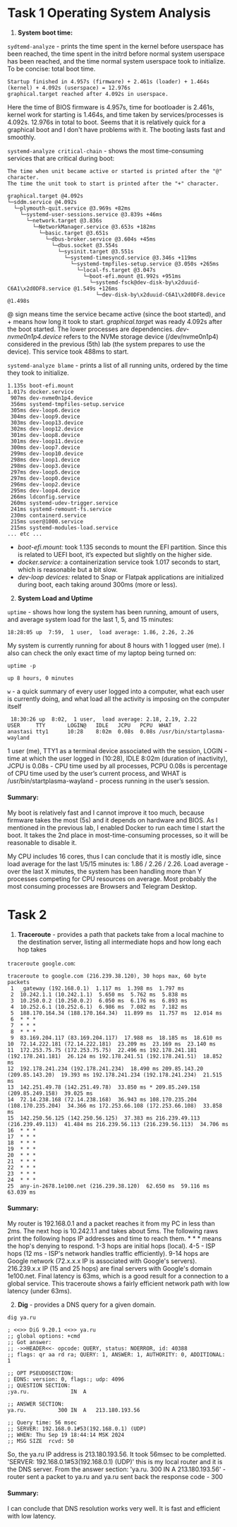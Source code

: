 # Task 1 Operating System Analysis

1) **System boot time:**

``sydtemd-analyze`` - prints the time spent in the kernel before userspace has been reached, the time spent in the initrd before normal system userspace has been reached, and the time normal system userspace took to initialize. To be concise: total boot time.
```
Startup finished in 4.957s (firmware) + 2.461s (loader) + 1.464s (kernel) + 4.092s (userspace) = 12.976s 
graphical.target reached after 4.092s in userspace.
```
Here the time of BIOS firmware is 4.957s, time for bootloader is 2.461s, kernel work for starting is 1.464s, and time taken by services/processes is 4.092s. 12.976s in total to boot. Seems that it is relatively quick for a graphical boot and I don't have problems with it. The booting lasts fast and smoothly.


``systemd-analyze critical-chain`` - shows the most time-consuming services that are critical during boot:
```
The time when unit became active or started is printed after the "@" character.
The time the unit took to start is printed after the "+" character.

graphical.target @4.092s
└─sddm.service @4.092s
  └─plymouth-quit.service @3.969s +82ms
    └─systemd-user-sessions.service @3.839s +46ms
      └─network.target @3.836s
        └─NetworkManager.service @3.653s +182ms
          └─basic.target @3.651s
            └─dbus-broker.service @3.604s +45ms
              └─dbus.socket @3.554s
                └─sysinit.target @3.551s
                  └─systemd-timesyncd.service @3.346s +119ms
                    └─systemd-tmpfiles-setup.service @3.050s +265ms
                      └─local-fs.target @3.047s
                        └─boot-efi.mount @1.992s +951ms
                          └─systemd-fsck@dev-disk-by\x2duuid-C6A1\x2d0DF8.service @1.549s +126ms
                            └─dev-disk-by\x2duuid-C6A1\x2d0DF8.device @1.498s
```
@ sign means time the service became active (since the boot started), and + means how long it took to start. *graphical.targe*t was ready 4.092s after the boot started. The lower processes are dependencies. *dev-nvme0n1p4.device* refers to the NVMe storage device (/dev/nvme0n1p4) considered in the previous (5th) lab (the system prepares to use the device). This service took 488ms to start.

``systemd-analyze blame`` - prints a list of all running units, ordered by the time they took to initialize. 
```
1.135s boot-efi.mount
1.017s docker.service
 907ms dev-nvme0n1p4.device
 356ms systemd-tmpfiles-setup.service
 305ms dev-loop6.device
 304ms dev-loop9.device
 303ms dev-loop13.device
 302ms dev-loop12.device
 301ms dev-loop8.device
 301ms dev-loop11.device
 300ms dev-loop7.device
 299ms dev-loop10.device
 298ms dev-loop1.device
 298ms dev-loop3.device
 297ms dev-loop5.device
 297ms dev-loop0.device
 296ms dev-loop2.device
 295ms dev-loop4.device
 266ms ldconfig.service
 260ms systemd-udev-trigger.service
 241ms systemd-remount-fs.service
 230ms containerd.service
 215ms user@1000.service
 215ms systemd-modules-load.service
... etc ...
```
- *boot-efi.mount:* took 1.135 seconds to mount the EFI partition. Since this is related to UEFI boot, it’s expected but slightly on the higher side.
- *docker.service:* a containerization service took 1.017 seconds to start, which is reasonable but a bit slow.
- *dev-loop devices:* related to Snap or Flatpak applications are initialized during boot, each taking around 300ms (more or less).

2) **System Load and Uptime**

``uptime`` - shows how long the system has been running, amount of users, and average system load for the last 1, 5, and 15 minutes:
```
18:28:05 up  7:59,  1 user,  load average: 1.86, 2.26, 2.26
```
My system is currently running for about 8 hours with 1 logged user (me). I also can check the only exact time of my laptop being turned on:

``uptime -p``
```
up 8 hours, 0 minutes
```

``w`` - a quick summary of every user logged into a computer, what each user is currently doing, and what load all the activity is imposing on the computer itself
```
 18:30:26 up  8:02,  1 user,  load average: 2.18, 2.19, 2.22
USER     TTY       LOGIN@   IDLE   JCPU   PCPU  WHAT
anastasi tty1      10:28    8:02m  0.08s  0.08s /usr/bin/startplasma-wayland
```

1 user (me), TTY1 as a terminal device associated with the session, LOGIN - time at which the user logged in (10:28), IDLE 8:02m (duration of inactivity), JCPU is 0.08s - CPU time used by all processes, PCPU 0.08s is percentage of CPU time used by the user’s current process, and WHAT is /usr/bin/startplasma-wayland - process running in the user’s session.

#### Summary:
My boot is relatively fast and I cannot improve it too much, because firmware takes the most (5s) and it depends on hardware and BIOS. As I mentioned in the previous lab, I enabled Docker to run each time I start the boot. It takes the 2nd place in most-time-consuming processes, so it will be reasonable to disable it.

My CPU includes 16 cores, thus I can conclude that it is mostly idle, since load average for the last 1/5/15 minutes is: 1.86 / 2.26 / 2.26. Load average - over the last X minutes, the system has been handling more than Y processes competing for CPU resources on average. Most probably the most consuming processes are Browsers and Telegram Desktop.

# Task 2

1) **Traceroute** - provides a path that packets take from a local machine to the destination server, listing all intermediate hops and how long each hop takes

``traceroute google.com``:
```
traceroute to google.com (216.239.38.120), 30 hops max, 60 byte packets
 1  _gateway (192.168.0.1)  1.117 ms  1.398 ms  1.797 ms
 2  10.242.1.1 (10.242.1.1)  5.650 ms  5.762 ms  5.838 ms
 3  10.250.0.2 (10.250.0.2)  6.050 ms  6.176 ms  6.893 ms
 4  10.252.6.1 (10.252.6.1)  6.986 ms  7.082 ms  7.182 ms
 5  188.170.164.34 (188.170.164.34)  11.899 ms  11.757 ms  12.014 ms
 6  * * *
 7  * * *
 8  * * *
 9  83.169.204.117 (83.169.204.117)  17.988 ms  18.185 ms  18.610 ms
10  72.14.222.181 (72.14.222.181)  23.209 ms  23.169 ms  23.140 ms
11  172.253.75.75 (172.253.75.75)  22.496 ms 192.178.241.181 (192.178.241.181)  26.124 ms 192.178.241.51 (192.178.241.51)  18.852 ms
12  192.178.241.234 (192.178.241.234)  18.490 ms 209.85.143.20 (209.85.143.20)  19.393 ms 192.178.241.234 (192.178.241.234)  21.515 ms
13  142.251.49.78 (142.251.49.78)  33.850 ms * 209.85.249.158 (209.85.249.158)  39.025 ms
14  72.14.238.168 (72.14.238.168)  36.943 ms 108.170.235.204 (108.170.235.204)  34.366 ms 172.253.66.108 (172.253.66.108)  33.858 ms
15  142.250.56.125 (142.250.56.125)  37.383 ms 216.239.49.113 (216.239.49.113)  41.484 ms 216.239.56.113 (216.239.56.113)  34.706 ms
16  * * *
17  * * *
18  * * *
19  * * *
20  * * *
21  * * *
22  * * *
23  * * *
24  * * *
25  any-in-2678.1e100.net (216.239.38.120)  62.650 ms  59.116 ms  63.039 ms
```

#### Summary:

My router is 192.168.0.1 and a packet reaches it from my PC in less than 2ms. The next hop is 10.242.1.1 and takes about 5ms. The following raws print the following hops IP addresses and time to reach them. * * * means the hop's denying to respond. 1-3 hops are initial hops (local). 4-5 - ISP hops (12 ms -  ISP's network handles traffic efficiently). 9-14 hops are Google network (72.x.x.x IP is associated with Google's servers). 216.239.x.x IP (15 and 25 hops) are final servers with Google's domain 1e100.net. Final latency is 63ms, which is a good result for a connection to a global service. This traceroute shows a fairly efficient network path with low latency (under 63ms).

2) **Dig** - provides a DNS query for a given domain.

``dig ya.ru``
```
; <<>> DiG 9.20.1 <<>> ya.ru
;; global options: +cmd
;; Got answer:
;; ->>HEADER<<- opcode: QUERY, status: NOERROR, id: 40388
;; flags: qr aa rd ra; QUERY: 1, ANSWER: 1, AUTHORITY: 0, ADDITIONAL: 1

;; OPT PSEUDOSECTION:
; EDNS: version: 0, flags:; udp: 4096
;; QUESTION SECTION:
;ya.ru.				IN	A

;; ANSWER SECTION:
ya.ru.			300	IN	A	213.180.193.56

;; Query time: 56 msec
;; SERVER: 192.168.0.1#53(192.168.0.1) (UDP)
;; WHEN: Thu Sep 19 18:44:14 MSK 2024
;; MSG SIZE  rcvd: 50
```
So, the ya.ru IP address is 213.180.193.56. It took 56msec to be completted. 'SERVER: 192.168.0.1#53(192.168.0.1) (UDP)' this is my local router and it is the DNS server. From the answer section: 'ya.ru.			300	IN	A	213.180.193.56' - router sent a packet to ya.ru and ya.ru sent back the response code - 300

#### Summary:
I can conclude that DNS resolution works very well. It is fast and efficient with low latency.